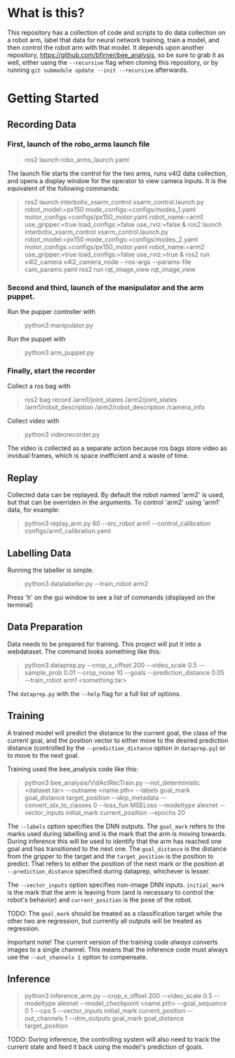 # What is this?

This repository has a collection of code and scripts to do data collection on a robot arm, label
that data for neural network training, train a model, and then control the robot arm with that
model. It depends upon another repository, <https://github.com/bfirner/bee_analysis>, so be sure to
grab it as well, either using the `--recursive` flag when cloning this repository, or by running
`git submodule update --init --recursive` afterwards.


# Getting Started

## Recording Data

### First, launch of the robo_arms launch file
> ros2 launch robo_arms_launch.yaml

The launch file starts the control for the two arms, runs v4l2 data collection, and opens a
display window for the operator to view camera inputs. It is the equivalent of the following
commands:
> ros2 launch interbotix_xsarm_control xsarm_control.launch.py robot_model:=px150 mode_configs:=configs/modes_1.yaml motor_configs:=configs/px150_motor.yaml robot_name:=arm1 use_gripper:=true load_configs:=false use_rviz:=false &
> ros2 launch interbotix_xsarm_control xsarm_control.launch.py robot_model:=px150 mode_configs:=configs/modes_2.yaml motor_configs:=configs/px150_motor.yaml robot_name:=arm2 use_gripper:=true load_configs:=false use_rviz:=true &
> ros2 run v4l2_camera v4l2_camera_node --ros-args --params-file cam_params.yaml
> ros2 run rqt_image_view rqt_image_view

### Second and third, launch of the manipulator and the arm puppet.

Run the pupper controller with 
> python3 manipulator.py

Run the puppet with
> python3 arm_puppet.py

### Finally, start the recorder

Collect a ros bag with
> ros2 bag record /arm1/joint_states /arm2/joint_states /arm1/robot_description /arm2/robot_description /camera_info

Collect video with
> python3 videorecorder.py

The video is collected as a separate action because ros bags store video as invidual frames, which
is space inefficient and a waste of time.

## Replay

Collected data can be replayed. By default the robot named 'arm2' is used, but that can be
overriden in the arguments. To control 'arm2' using 'arm1' data, for example:
> python3 replay_arm.py <rosbag> 60 --src_robot arm1 --control_calibration configs/arm1_calibration.yaml

## Labelling Data

Running the labeller is simple.
> python3 datalabeller.py <bag path>  --train_robot arm2

Press 'h' on the gui window to see a list of commands (displayed on the terminal)

## Data Preparation

Data needs to be prepared for training. This project will put it into a webdataset. The command
looks something like this:
> python3 dataprep.py --crop_x_offset 200 --video_scale 0.5 --sample_prob 0.01 --crop_noise 10 --goals <used positions> --prediction_distance 0.05 --train_robot arm1 <something.tar> <rosbag directories>

The `dataprep.py` with the `--help` flag for a full list of options.

## Training

A trained model will predict the distance to the current goal, the class of the current goal, and
the position vector to either move to the desired prediction distance (controlled by the
`--prediction_distance` option in `dataprep.py`) or to move to the next goal.

Training used the bee_analysis code like this:
> python3 bee_analysis/VidActRecTrain.py --not_deterministic <dataset.tar> --outname <name.pth> --labels goal_mark goal_distance target_position --skip_metadata --convert_idx_to_classes 0 --loss_fun MSELoss --modeltype alexnet --vector_inputs initial_mark current_position --epochs 20

The `--labels` option specifies the DNN outputs. The `goal_mark` refers to the marks used during
labelling and is the mark that the arm is moving towards. During inference this will be used to
identify that the arm has reached one goal and has transitioned to the next one. The `goal_distance`
is the distance from the gripper to the target and the `target_position` is the position to predict.
That refers to either the position of the next mark or the position at `--prediction_distance`
specified during dataprep, whichever is lesser.

The `--vector_inputs` option specifies non-image DNN inputs. `initial_mark` is the mark that the arm
is leaving from (and is necessary to control the robot's behavior) and `current_position` is the
pose of the robot.

TODO: The `goal_mark` should be treated as a classification target while the other two are
regression, but currently all outputs will be treated as regression.

Important note! The current version of the training code *always* converts images to a single
channel. This means that the inference code must always use the `--out_channels 1` option to
compensate.

## Inference

> python3 inference_arm.py --crop_x_offset 200 --video_scale 0.5 --modeltype alexnet --model_checkpoint <name.pth> --goal_sequence 0 1 --cps 5 --vector_inputs initial_mark current_position --out_channels 1 --dnn_outputs goal_mark goal_distance target_position

TODO: During inference, the controlling system will also need to track the
current state and feed it back using the model's prediction of goals.
